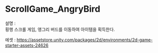 # ScrollGame_AngryBird
설명 :   
횡행 스크롤 게임, 앵그리 버드를 이동하여 아이템을 획득한다.   


에셋 : https://assetstore.unity.com/packages/2d/environments/2d-game-starter-assets-24626
